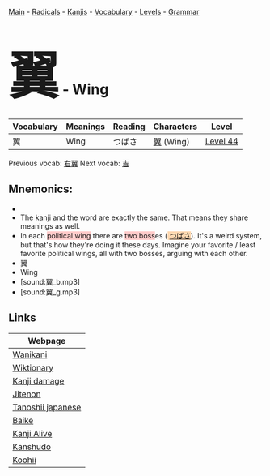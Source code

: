 <style> bigfont {font-size: 100px}</style>
[Main](../README.md) -
[Radicals](../radicals.md) -
[Kanjis](../kanjis.md) -
[Vocabulary](../vocabulary.md) -
[Levels](../levels.md) -
[Grammar](../grammar.md)
# <bigfont> 翼</bigfont> - Wing 

| Vocabulary | Meanings | Reading | Characters | Level |
| --- | --- | --- | --- | --- |
| 翼 | Wing | つばさ |  [翼](../kanjis/翼.md) (Wing) | [Level 44](../levels/wk_level44.md) |

Previous vocab: [右翼](右翼.md) Next vocab: [吉](吉.md) 

## Mnemonics:

* 
* The kanji and the word are exactly the same. That means they share meanings as well.
* In each <span style="background-color:#ffcccb"> political wing</span> there are <span style="background-color:#ffcccb"> two boss</span>es (<span style="background-color:#fed8b1"> [つばさ](https://jisho.org/search/つばさ)</span>). It's a weird system, but that's how they're doing it these days. Imagine your favorite / least favorite political wings, all with two bosses, arguing with each other.
* 翼
* Wing
* [sound:翼_b.mp3]
* [sound:翼_g.mp3]


## Links 

| Webpage |
| --- |
| [Wanikani          ](https://www.wanikani.com/kanji/翼) |
| [Wiktionary        ](https://en.wiktionary.org/wiki/翼) |
| [Kanji damage      ](http://www.kanjidamage.com/kanji/search?utf8=✓&q=翼) |
| [Jitenon           ](https://jitenon.com/kanji/翼) |
| [Tanoshii japanese ](https://www.tanoshiijapanese.com/dictionary/kanji.cfm?k=翼) |
| [Baike             ](https://baike.baidu.com/item/翼) |
| [Kanji Alive       ](https://app.kanjialive.com/翼) |
| [Kanshudo          ](https://www.kanshudo.com/searchmn?q=翼) |
| [Koohii            ](https://kanji.koohii.com/study/kanji/翼) |
